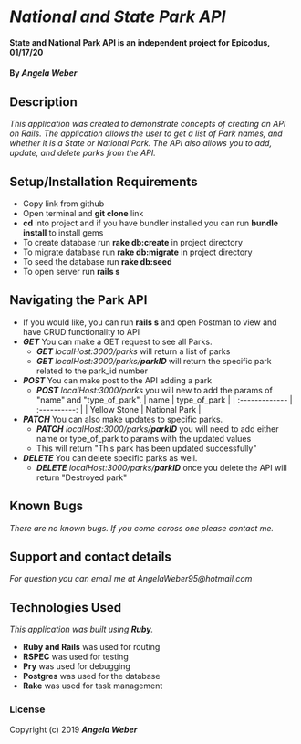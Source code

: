 # _National and State Park API_

#### **State and National Park API is an independent project for Epicodus, 01/17/20**

#### By _**Angela Weber**_

## Description
  _This application was created to demonstrate concepts of creating an API on Rails. The application allows the user to get a list of Park names, and whether it is a State or National Park. The API also allows you to add, update, and delete parks from the API._

## Setup/Installation Requirements

* Copy link from github
* Open terminal and __git clone__ link
* __cd__ into project and if you have bundler installed you can run __bundle install__ to install gems
* To create database run __rake db:create__ in project directory
* To migrate database run __rake db:migrate__ in project directory
* To seed the database run __rake db:seed__
* To open server run __rails s__

## Navigating the Park API
* If you would like, you can run __rails s__ and open Postman to view and have CRUD functionality to API
* **_GET_** You can make a GET request to see all Parks.
  * **_GET_** _localHost:3000/parks_ will return a list of parks
  * **_GET_** _localHost:3000/parks/**parkID**_ will return the specific park related to the park_id number
* **_POST_** You can make post to the API adding a park
  * **_POST_** _localHost:3000/parks_ you will new to add the params of "name" and "type_of_park".
| name           | type_of_park   |
| :------------- | :----------:   |
|  Yellow Stone  | National Park  |
* **_PATCH_** You can also make updates to specific parks.
  * **_PATCH_** _localHost:3000/parks/**parkID**_ you will need to add either name or type_of_park to params with the updated values
  * This will return "This park has been updated successfully"
* **_DELETE_** You can delete specific parks as well.
  * **_DELETE_** _localHost:3000/parks/**parkID**_ once you delete the API will return "Destroyed park"


## Known Bugs

_There are no known bugs. If you come across one please contact me._

## Support and contact details

_For question you can email me at AngelaWeber95@hotmail.com_

## Technologies Used

_This application was built using __Ruby__._
* __Ruby and Rails__ was used for routing
* __RSPEC__ was used for testing
* __Pry__ was used for debugging
* __Postgres__ was used for the database
* __Rake__ was used for task management

### License

Copyright (c) 2019 **_Angela Weber_**
